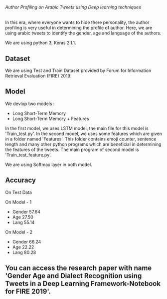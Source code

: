 ###### Author Profiling on Arabic Tweets using Deep learning techniques

In this era, where everyone wants to hide there personality, the author profiling is very useful in determining the profile of author. Here, we are using arabic tweets to identify the gender, age and language of the authors.

We are using python 3, Keras 2.1.1.


## Dataset
We are using Test and Train Dataset provided by Forum for Information Retrieval Evaluation (FIRE) 2019.

## Model
We devlop two models : 
- Long Short-Term Memory
- Long Short-Term Memory + Features

In the first model, we uses LSTM model, the main file for this model is 'Train_test.py'.
In the second model, we uses some features which are given in a folder named 'Features'. This folder contains emoji counter, sentence length and many other python programs which are beneficial in determining the features of the tweets.
The main program of second model is 'Train_test_feature.py'. 

We are using Softmax layer in both model.

## Accuracy
On Test Data

On Model - 1

- Gender 57.64 
- Age 27.50
- Lang 55.14

On Model - 2

- Gender 66.24 
- Age 22.22
- Lang 80.28


## You can access the research paper with name 'Gender Age and Dialect Recognition using Tweets in a Deep Learning Framework-Notebook for FIRE 2019'.
